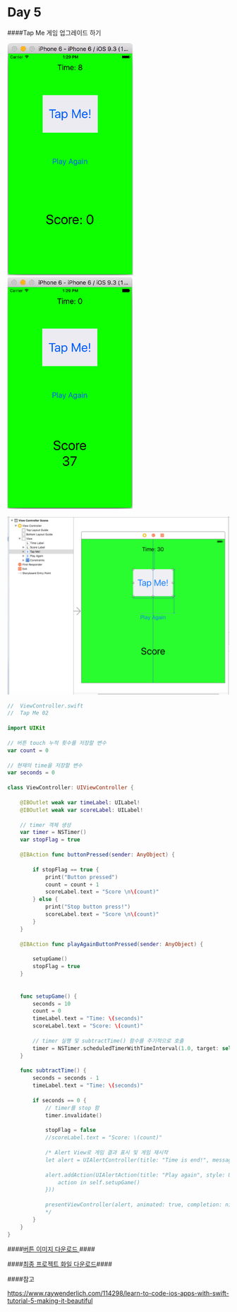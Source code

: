 # Day 5

####Tap Me 게임 업그레이드 하기

![](Tapme02_01.png)  ![](Tapme02_02.png)

![](tapme02_XCode.png)

```Swift
//  ViewController.swift
//  Tap Me 02

import UIKit

// 버튼 touch 누적 횟수를 저장할 변수
var count = 0

// 현재의 time을 저장할 변수
var seconds = 0

class ViewController: UIViewController {

    @IBOutlet weak var timeLabel: UILabel!
    @IBOutlet weak var scoreLabel: UILabel!
    
    // timer 객체 생성
    var timer = NSTimer()
    var stopFlag = true
    
    @IBAction func buttonPressed(sender: AnyObject) {
        
        if stopFlag == true {
            print("Button pressed")
            count = count + 1
            scoreLabel.text = "Score \n\(count)"
        } else {
            print("Stop button press!")
            scoreLabel.text = "Score \n\(count)"
        }
    }
    
    @IBAction func playAgainButtonPressed(sender: AnyObject) {
        
        setupGame()
        stopFlag = true
    }
    
    
    func setupGame() {
        seconds = 10
        count = 0
        timeLabel.text = "Time: \(seconds)"
        scoreLabel.text = "Score: \(count)"
        
        // timer 실행 및 subtractTime() 함수를 주기적으로 호출
        timer = NSTimer.scheduledTimerWithTimeInterval(1.0, target: self, selector: #selector(ViewController.subtractTime), userInfo: nil, repeats: true)
    }
    
    func subtractTime() {
        seconds = seconds - 1
        timeLabel.text = "Time: \(seconds)"
        
        if seconds == 0 {
            // timer를 stop 함
            timer.invalidate()
            
            stopFlag = false
            //scoreLabel.text = "Score: \(count)"
            
            /* Alert View로 게임 결과 표시 및 게임 재시작
            let alert = UIAlertController(title: "Time is end!", message: "You scored \(count) point", preferredStyle: UIAlertControllerStyle.Alert)
            
            alert.addAction(UIAlertAction(title: "Play again", style: UIAlertActionStyle.Default, handler: {
                action in self.setupGame()
            }))
            
            presentViewController(alert, animated: true, completion: nil)
            */ 
        }
    }
}

```
####[버튼 이미지 다운로드 ](https://dl.dropboxusercontent.com/u/11130733/button_tap_selected.png)####

####[최종 프로젝트 화일 다운로드](https://dl.dropboxusercontent.com/u/11130733/Tap%20Me%20Game%20Final.zip)####

####참고

https://www.raywenderlich.com/114298/learn-to-code-ios-apps-with-swift-tutorial-5-making-it-beautiful

